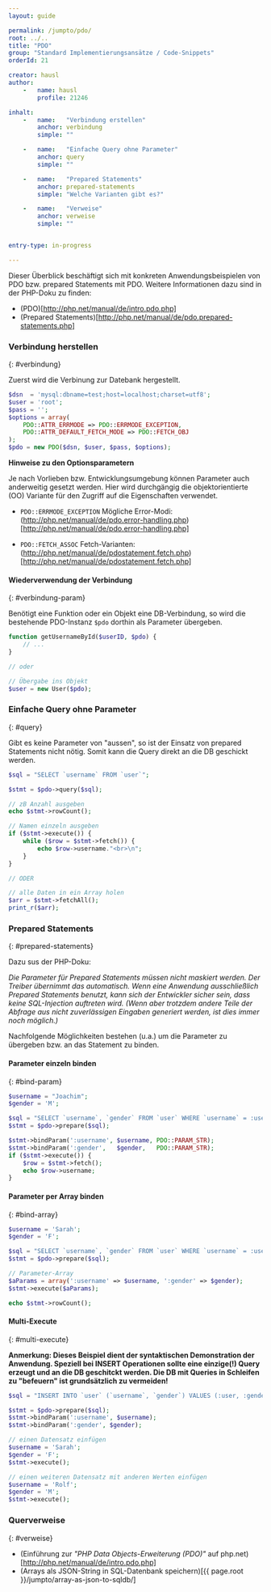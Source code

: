 ```yaml
---
layout: guide

permalink: /jumpto/pdo/
root: ../..
title: "PDO"
group: "Standard Implementierungsansätze / Code-Snippets"
orderId: 21

creator: hausl
author:
    -   name: hausl
        profile: 21246

inhalt:
    -   name:   "Verbindung erstellen"
        anchor: verbindung
        simple: ""

    -   name:   "Einfache Query ohne Parameter"
        anchor: query
        simple: ""

    -   name:   "Prepared Statements"
        anchor: prepared-statements
        simple: "Welche Varianten gibt es?"

    -   name:   "Verweise"
        anchor: verweise
        simple: ""


entry-type: in-progress

---
```



Dieser Überblick beschäftigt sich mit konkreten Anwendungsbeispielen von PDO bzw. prepared Statements mit PDO. Weitere Informationen dazu sind in der PHP-Doku zu finden:

* (PDO)[http://php.net/manual/de/intro.pdo.php]
* (Prepared Statements)[http://php.net/manual/de/pdo.prepared-statements.php]


### Verbindung herstellen
{: #verbindung}

Zuerst wird die Verbinung zur Datebank hergestellt.

~~~ php
$dsn  = 'mysql:dbname=test;host=localhost;charset=utf8';
$user = 'root';
$pass = '';
$options = array(
    PDO::ATTR_ERRMODE => PDO::ERRMODE_EXCEPTION,
    PDO::ATTR_DEFAULT_FETCH_MODE => PDO::FETCH_OBJ
);
$pdo = new PDO($dsn, $user, $pass, $options);
~~~

**Hinweise zu den Optionsparametern**

Je nach Vorlieben bzw. Entwicklungsumgebung können Parameter auch anderweitig gesetzt werden.
Hier wird durchgängig die objektorientierte (OO) Variante für den Zugriff auf die Eigenschaften verwendet.

* `PDO::ERRMODE_EXCEPTION` Mögliche Error-Modi: (http://php.net/manual/de/pdo.error-handling.php)[http://php.net/manual/de/pdo.error-handling.php]

* `PDO::FETCH_ASSOC` Fetch-Varianten: (http://php.net/manual/de/pdostatement.fetch.php)[http://php.net/manual/de/pdostatement.fetch.php]


#### Wiederverwendung der Verbindung
{: #verbindung-param}

Benötigt eine Funktion oder ein Objekt eine DB-Verbindung, so wird die bestehende PDO-Instanz `$pdo` dorthin als Parameter übergeben.

~~~ php
function getUsernameById($userID, $pdo) {
    // ...
}

// oder

// Übergabe ins Objekt
$user = new User($pdo);
~~~



### Einfache Query ohne Parameter
{: #query}

Gibt es keine Parameter von "aussen", so ist der Einsatz von prepared Statements nicht nötig.
Somit kann die Query direkt an die DB geschickt werden.

~~~ php
$sql = "SELECT `username` FROM `user`";

$stmt = $pdo->query($sql);

// zB Anzahl ausgeben
echo $stmt->rowCount();

// Namen einzeln ausgeben
if ($stmt->execute()) {
    while ($row = $stmt->fetch()) {
        echo $row->username."<br>\n";
    }
}

// ODER

// alle Daten in ein Array holen
$arr = $stmt->fetchAll();
print_r($arr);

~~~


### Prepared Statements
{: #prepared-statements}

Dazu sus der PHP-Doku:

*Die Parameter für Prepared Statements müssen nicht maskiert werden. Der Treiber übernimmt das automatisch. Wenn eine Anwendung ausschließlich Prepared Statements benutzt, kann sich der Entwickler sicher sein, dass keine SQL-Injection auftreten wird. (Wenn aber trotzdem andere Teile der Abfrage aus nicht zuverlässigen Eingaben generiert werden, ist dies immer noch möglich.)*

Nachfolgende Möglichkeiten bestehen (u.a.) um die Parameter zu übergeben bzw. an das Statement zu binden.


#### Parameter einzeln binden
{: #bind-param}

~~~ php
$username = "Joachim";
$gender = 'M';

$sql = "SELECT `username`, `gender` FROM `user` WHERE `username` = :username AND `gender` = :gender";
$stmt = $pdo->prepare($sql);

$stmt->bindParam(':username', $username, PDO::PARAM_STR);
$stmt->bindParam(':gender',   $gender,   PDO::PARAM_STR);
if ($stmt->execute()) {
    $row = $stmt->fetch();
    echo $row->username;
}
~~~


#### Parameter per Array binden
{: #bind-array}

~~~ php
$username = 'Sarah';
$gender = 'F';

$sql = "SELECT `username`, `gender` FROM `user` WHERE `username` = :username AND `gender` = :gender";
$stmt = $pdo->prepare($sql);

// Parameter-Array
$aParams = array(':username' => $username, ':gender' => $gender);
$stmt->execute($aParams);

echo $stmt->rowCount();
~~~


#### Multi-Execute
{: #multi-execute}

**Anmerkung: Dieses Beispiel dient der syntaktischen Demonstration der Anwendung. Speziell bei INSERT Operationen sollte eine einzige(!) Query erzeugt und an die DB geschitckt werden. Die DB mit Queries in Schleifen zu "befeuern" ist grundsätzlich zu vermeiden!**

~~~ php
$sql = "INSERT INTO `user` (`username`, `gender`) VALUES (:user, :gender)";

$stmt = $pdo->prepare($sql);
$stmt->bindParam(':username', $username);
$stmt->bindParam(':gender', $gender);

// einen Datensatz einfügen
$username = 'Sarah';
$gender = 'F';
$stmt->execute();

// einen weiteren Datensatz mit anderen Werten einfügen
$username = 'Rolf';
$gender = 'M';
$stmt->execute();
~~~


### Querverweise
{: #verweise}

* (Einführung zur *"PHP Data Objects-Erweiterung (PDO)"* auf php.net)[http://php.net/manual/de/intro.pdo.php]
* (Arrays als JSON-String in SQL-Datenbank speichern)[{{ page.root }}/jumpto/array-as-json-to-sqldb/]
